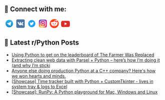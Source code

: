## 🔎 Connect with me:
[<img src="https://github.com/bullbesh/bullbesh/blob/main/images/Telegram.png" width="32" height="32" />](https://t.me/bullbesh)
[<img src="https://github.com/bullbesh/bullbesh/blob/main/images/VK.png" width="32" height="32" />](https://vk.com/bullbesh)
[<img src="https://github.com/bullbesh/bullbesh/blob/main/images/Twitter.png" width="32" height="32" />](https://twitter.com/bullbesh1)
[<img src="https://github.com/bullbesh/bullbesh/blob/main/images/Instagram.png" width="32" height="32" />](https://www.instagram.com/bullbesh)
[<img src="https://github.com/bullbesh/bullbesh/blob/main/images/Reddit.png" width="32" height="32" />](https://www.reddit.com/user/bullbesh)
[<img src="https://github.com/bullbesh/bullbesh/blob/main/images/YouTube.png" width="32" height="32" />](https://www.youtube.com/channel/UCtfjRs6uzgq5mfm8S06WTcg)

## 📕 Latest r/Python Posts
<!-- BLOG-POST-LIST:START -->
- [Using Python to get on the leaderboard of The Farmer Was Replaced](https://www.reddit.com/r/Python/comments/1m6hzcb/using_python_to_get_on_the_leaderboard_of_the/)
- [Extracting clean web data with Parsel + Python – here’s how I’m doing it &lpar;and why I’m sticki](https://www.reddit.com/r/Python/comments/1m6gzko/extracting_clean_web_data_with_parsel_python/)
- [Anyone else doing production Python at a C++ company? Here&#39;s how we won hearts and minds.](https://www.reddit.com/r/Python/comments/1m6g0jx/anyone_else_doing_production_python_at_a_c/)
- [[Showcase] Time tracker built with Python + CustomTkinter - lives in system tray &amp; logs to Excel](https://www.reddit.com/r/Python/comments/1m6fgwk/showcase_time_tracker_built_with_python/)
- [[Showcase]: RunPy: A Python playground for Mac, Windows and Linux](https://www.reddit.com/r/Python/comments/1m6ec0b/showcase_runpy_a_python_playground_for_mac/)
<!-- BLOG-POST-LIST:END -->
